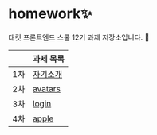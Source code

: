 # homework✨

태킷 프론트엔드 스쿨 12기 과제 저장소입니다. 🙂

|     | 과제 목록                     |
| --- | ----------------------------|
| 1차 | [자기소개](./md/about-me.md)  |
| 2차 | [avatars](./md/avatars.md)   |
| 3차 | [login](./md/login.md)       |
| 4차 | [apple](./md/apple.md)       |
